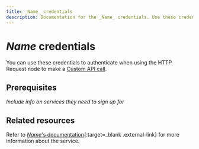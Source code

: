 ```yaml
---
title: _Name_ credentials
description: Documentation for the _Name_ credentials. Use these credentials to authenticate _Name_ in n8n, a workflow automation platform.
---
```


# _Name_ credentials

You can use these credentials to authenticate when using the HTTP Request node to make a [Custom API call](/integrations/custom-operations/).

## Prerequisites

_Include info on services they need to sign up for_

## Related resources

<!-- add a link to the service's documentation. This should usually go direct to the API credential docs -->
Refer to [_Name_'s documentation](){:target=_blank .external-link} for more information about the service.


<!-- 
TODO
If this is a credential-only node, add a link to the node page on n8n's website. For example: https://n8n.io/integrations/356-gmail/ 
View [example workflows and related content](https://n8n.io/integrations/_Name_/){:target=_blank .external-link} on n8n's website.
-->

